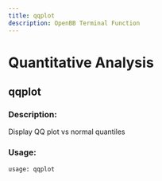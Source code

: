 ```yaml
---
title: qqplot
description: OpenBB Terminal Function
---
```


# Quantitative Analysis

## qqplot

### Description: 

Display QQ plot vs normal quantiles

### Usage: 
```python
usage: qqplot
```



